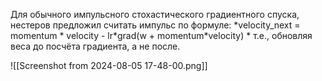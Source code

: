  Для обычного импульсного стохастического градиентного спуска, нестеров предложил считать импульс по формуле:
 *velocity_next = momentum \* velocity - lr\*grad(w + momentum\*velocity) *
 т.е., обновляя веса до посчёта градиента, а не после.

![[Screenshot from 2024-08-05 17-48-00.png]]

